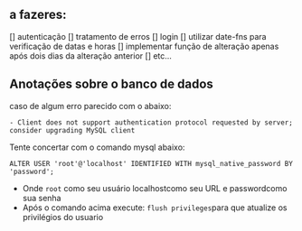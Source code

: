 ## a fazeres:
[] autenticação
[] tratamento de erros
[] login
[] utilizar date-fns para verificação de datas e horas
[] implementar função de alteração apenas após dois dias da alteração anterior
[] etc...

## Anotações sobre o banco de dados

caso de algum erro parecido com o abaixo:
    
    - Client does not support authentication protocol requested by server; consider upgrading MySQL client
Tente concertar com o comando mysql abaixo:

```ALTER USER 'root'@'localhost' IDENTIFIED WITH mysql_native_password BY 'password';```
    
- Onde ```root``` como seu usuário localhostcomo seu URL e passwordcomo sua senha
- Após o comando acima execute: ```flush privileges```para que atualize os privilégios do usuario